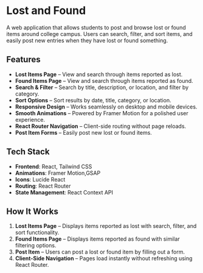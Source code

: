 # Lost and Found 

A web application that allows students to post and browse lost or found items around college campus. Users can search, filter, and sort items, and easily post new entries when they have lost or found something.

## Features

- **Lost Items Page** – View and search through items reported as lost.
- **Found Items Page** – View and search through items reported as found.
- **Search & Filter** – Search by title, description, or location, and filter by category.
- **Sort Options** – Sort results by date, title, category, or location.
- **Responsive Design** – Works seamlessly on desktop and mobile devices.
- **Smooth Animations** – Powered by Framer Motion for a polished user experience.
- **React Router Navigation** – Client-side routing without page reloads.
- **Post Item Forms** – Easily post new lost or found items.

## Tech Stack

- **Frontend**: React, Tailwind CSS
- **Animations**: Framer Motion,GSAP
- **Icons**: Lucide React
- **Routing**: React Router
- **State Management**: React Context API


## How It Works

1. **Lost Items Page** – Displays items reported as lost with search, filter, and sort functionality.
2. **Found Items Page** – Displays items reported as found with similar filtering options.
3. **Post Item** – Users can post a lost or found item by filling out a form.
4. **Client-Side Navigation** – Pages load instantly without refreshing using React Router.



